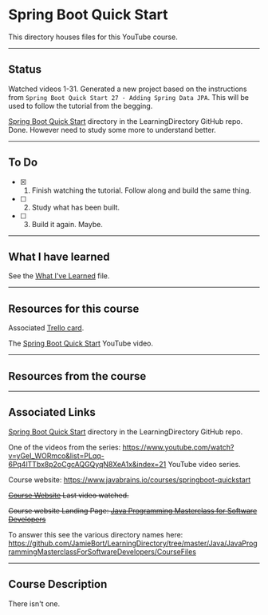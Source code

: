 # Spring Boot Quick Start

This directory houses files for this YouTube course.

---
## Status
Watched videos 1-31.
Generated a new project based on the instructions from `Spring Boot Quick Start 27 - Adding Spring Data JPA`. This will be used to follow the tutorial from the begging.

[Spring Boot Quick Start](https://github.com/JamieBort/LearningDirectory/tree/master/Java/Courses/SpringBoot/SpringBootQuickStart) directory in the LearningDirectory GitHub repo. Done. However need to study some more to understand better.

---
## To Do
- [X] 1. Finish watching the tutorial. Follow along and build the same thing.
- [ ] 2. Study what has been built.
- [ ] 3. Build it again. Maybe.

---
## What I have learned
See the [What I've Learned](https://github.com/JamieBort/LearningDirectory/blob/master/Java/Courses/SpringBoot/SpringBootQuickStart/WhatIveLearned.md) file.

---

## Resources for this course
Associated [Trello card](https://trello.com/c/KUHSH6SS/889-spring-boot-quick-start-youtube-course).

The [Spring Boot Quick Start](https://www.youtube.com/playlist?list=PLqq-6Pq4lTTbx8p2oCgcAQGQyqN8XeA1x) YouTube video.

---

## Resources from the course

---
## Associated Links
[Spring Boot Quick Start](https://github.com/JamieBort/LearningDirectory/tree/master/Java/Courses/SpringBoot/SpringBootQuickStart) directory in the LearningDirectory GitHub repo.

One of the videos from the series: https://www.youtube.com/watch?v=yGeI_WORmco&list=PLqq-6Pq4lTTbx8p2oCgcAQGQyqN8XeA1x&index=21 YouTube video series.

Course website: https://www.javabrains.io/courses/springboot-quickstart

~~[Course Website](https://www.udemy.com/course/java-the-complete-java-developer-course/learn/lecture/3323790#overview) Last video watched.~~

~~Course website Landing Page: [Java Programming Masterclass for Software Developers](https://www.udemy.com/course/java-the-complete-java-developer-course/)~~



To answer this see the various directory names here: https://github.com/JamieBort/LearningDirectory/tree/master/Java/JavaProgrammingMasterclassForSoftwareDevelopers/CourseFiles


---

## Course Description
There isn't one.
